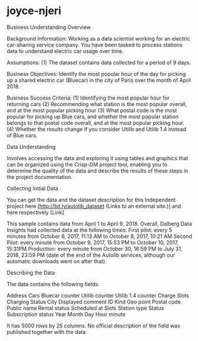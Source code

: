 # joyce-njeri

Business Understanding Overview

Background Information: Working as a data scientist working for an electric car-sharing service company. You have been tasked to process stations data to understand electric car usage over time.

Assumptions: (1) The dataset contains data collected for a period of 9 days. 

Business Objectives: Identify the most popular hour of the day for picking up a shared electric car (Bluecar) in the city of Paris over the month of April 2018.

Business Success Criteria: (1) Identifying the most popular hour for returning cars (2) Recommending what station is the most popular overall, and at the most popular picking hour (3) What postal code is the most popular for picking up Blue cars, and whether the most popular station belongs to that postal code overall, and at the most popular picking hour. (4) Whether the results change if you consider Utilib and Utilib 1.4 instead of Blue cars.

Data Understanding

Involves accessing the data and exploring it using tables and graphics that can be organized using the Crisp-DM project tool, enabling you to determine the quality of the data and describe the results of these steps in the project documentation.

Collecting Initial Data

You can get the data and the dataset description for this Independent project here [http://bit.ly/autolib_dataset (Links to an external site.)] and here respectively [Link]

This sample contains data from April 1 to April 9, 2018. Overall, Dalberg Data Insights had collected data at the following times:
First pilot: every 5 minutes from October 6, 2017, 11:13 AM to October 8, 2017, 10:21 AM
Second Pilot: every minute from October 9, 2017, 15:53 PM to October 10, 2017, 15:31PM
Production: every minute from October 30, 16:59 PM to July 31, 2018, 23:59 PM (date of the end of the Autolib services, although our automatic downloads went on after that).

Describing the Data

The data contains the following fields:

 Address
 Cars
 Bluecar counter
 Utilib counter
 Utilib 1.4 counter
 Charge Slots
 Charging Status
 City
 Displayed comment
 ID
 Kind
 Geo point
 Postal code
 Public name
 Rental status
 Scheduled at
 Slots
 Station type
 Status
 Subscription status
 Year
 Month
Day
Hour
minute

It has 5000 rows by 25 columns. No official description of the field was published together with the data.
